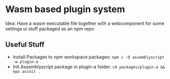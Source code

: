 # Wasm based plugin system 

Idea: Have a wasm executable file together with a webcomponent for some settings ui stuff packaged as an npm repo 

## Useful Stuff 

- Install Packages to npm workspace packages: `npm i -D assemblyscript -w plugin-a`
- Init Assemblyscript package in plugin-a folder: `cd packages/plugin-a && npx asinit .`